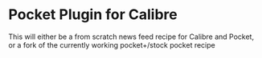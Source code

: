 # Pocket Plugin for Calibre

This will either be a from scratch news feed recipe for Calibre and Pocket, or a fork of the currently working pocket+/stock pocket recipe
